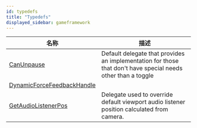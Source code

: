 ```yaml
---
id: typedefs
title: "Typedefs"
displayed_sidebar: gameframework
---
```


| 名称                                                                                  | 描述                                                                                                         |
| ------------------------------------------------------------------------------------- | ------------------------------------------------------------------------------------------------------------ |
| [CanUnpause](/docs/GameFramework/typedefs/canunpause)                                 | Default delegate that provides an implementation for those that don't have special needs other than a toggle |
| [DynamicForceFeedbackHandle](/docs/GameFramework/typedefs/dynamicforcefeedbackhandle) |                                                                                                              |
| [GetAudioListenerPos](/docs/GameFramework/typedefs/getaudiolistenerpos)               | Delegate used to override default viewport audio listener position calculated from camera.                   |
